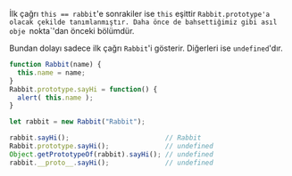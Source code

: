
İlk çağrı `this == rabbit`'e sonrakiler ise `this` eşittir `Rabbit.prototype'a olacak çekilde tanımlanmıştır. Daha önce de bahsettiğimiz gibi asıl obje `nokta`'dan önceki bölümdür.

Bundan dolayı sadece ilk çağrı `Rabbit`'i gösterir. Diğerleri ise `undefined`'dır.

```js run
function Rabbit(name) {
  this.name = name;
}
Rabbit.prototype.sayHi = function() {
  alert( this.name );
}

let rabbit = new Rabbit("Rabbit");

rabbit.sayHi();                        // Rabbit
Rabbit.prototype.sayHi();              // undefined
Object.getPrototypeOf(rabbit).sayHi(); // undefined
rabbit.__proto__.sayHi();              // undefined
```
